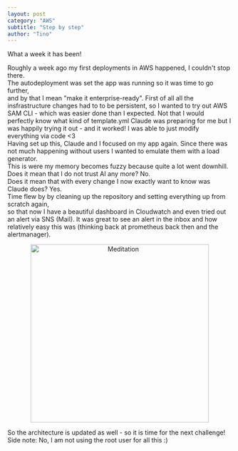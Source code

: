 ```yaml
---
layout: post
category: "AWS"
subtitle: "Step by step"
author: "Tino"
---
```

What a week it has been!

Roughly a week ago my first deployments in AWS happened, I couldn't stop there.<br>
The autodeployment was set the app was running so it was time to go further, <br>
and by that I mean "make it enterprise-ready".
First of all all the insfrastructure changes had to to be persistent, so I wanted to try out
AWS SAM CLI - which was easier done than I expected. Not that I would perfectly know what kind
of template.yml Claude was preparing for me but I was happily trying it out - and it worked! 
I was able to just modify everything via code <3<br>
Having set up this, Claude and I focused on my app again. Since there was not much happening without
users I wanted to emulate them with a load generator.<br>
This is were my memory becomes fuzzy because quite a lot went downhill.
Does it mean that I do not trust AI any more? No.<br>
Does it mean that with every change I now exactly want to know was Claude does? Yes.<br>
Time flew by by cleaning up the repository and setting everything up from scratch again,<br>
so that now I have a beautiful dashboard in Cloudwatch and even tried out an alert via SNS (Mail).
It was great to see an alert in the inbox and how relatively easy this was (thinking back at prometheus back then and the alertmanager).
<p style="text-align: center;"><img src="{{ site.baseurl }}/images/postpics/aws_architectureV2.png" alt="Meditation" style="width: 400px;"/></p>
So the architecture is updated as well - so it is time for the next challenge!
Side note: No, I am not using the root user for all this :)



 
